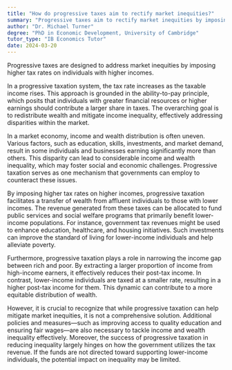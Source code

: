 ```yaml
---
title: "How do progressive taxes aim to rectify market inequities?"
summary: "Progressive taxes aim to rectify market inequities by imposing higher tax rates on those with higher incomes."
author: "Dr. Michael Turner"
degree: "PhD in Economic Development, University of Cambridge"
tutor_type: "IB Economics Tutor"
date: 2024-03-20
---
```


Progressive taxes are designed to address market inequities by imposing higher tax rates on individuals with higher incomes.

In a progressive taxation system, the tax rate increases as the taxable income rises. This approach is grounded in the ability-to-pay principle, which posits that individuals with greater financial resources or higher earnings should contribute a larger share in taxes. The overarching goal is to redistribute wealth and mitigate income inequality, effectively addressing disparities within the market.

In a market economy, income and wealth distribution is often uneven. Various factors, such as education, skills, investments, and market demand, result in some individuals and businesses earning significantly more than others. This disparity can lead to considerable income and wealth inequality, which may foster social and economic challenges. Progressive taxation serves as one mechanism that governments can employ to counteract these issues.

By imposing higher tax rates on higher incomes, progressive taxation facilitates a transfer of wealth from affluent individuals to those with lower incomes. The revenue generated from these taxes can be allocated to fund public services and social welfare programs that primarily benefit lower-income populations. For instance, government tax revenues might be used to enhance education, healthcare, and housing initiatives. Such investments can improve the standard of living for lower-income individuals and help alleviate poverty.

Furthermore, progressive taxation plays a role in narrowing the income gap between rich and poor. By extracting a larger proportion of income from high-income earners, it effectively reduces their post-tax income. In contrast, lower-income individuals are taxed at a smaller rate, resulting in a higher post-tax income for them. This dynamic can contribute to a more equitable distribution of wealth.

However, it is crucial to recognize that while progressive taxation can help mitigate market inequities, it is not a comprehensive solution. Additional policies and measures—such as improving access to quality education and ensuring fair wages—are also necessary to tackle income and wealth inequality effectively. Moreover, the success of progressive taxation in reducing inequality largely hinges on how the government utilizes the tax revenue. If the funds are not directed toward supporting lower-income individuals, the potential impact on inequality may be limited.
    
